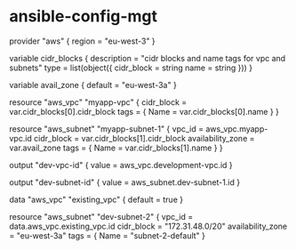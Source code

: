 # ansible-config-mgt

provider "aws" { region = "eu-west-3" }

variable cidr_blocks { description = "cidr blocks and name tags for vpc and subnets" type = list(object({ cidr_block = string name = string })) }

variable avail_zone { default = "eu-west-3a" }

resource "aws_vpc" "myapp-vpc" { cidr_block = var.cidr_blocks[0].cidr_block tags = { Name = var.cidr_blocks[0].name } }

resource "aws_subnet" "myapp-subnet-1" { vpc_id = aws_vpc.myapp-vpc.id cidr_block = var.cidr_blocks[1].cidr_block availability_zone = var.avail_zone tags = { Name = var.cidr_blocks[1].name } }

output "dev-vpc-id" { value = aws_vpc.development-vpc.id }

output "dev-subnet-id" { value = aws_subnet.dev-subnet-1.id }

data "aws_vpc" "existing_vpc" { default = true }

resource "aws_subnet" "dev-subnet-2" { vpc_id = data.aws_vpc.existing_vpc.id cidr_block = "172.31.48.0/20" availability_zone = "eu-west-3a" tags = { Name = "subnet-2-default" }
